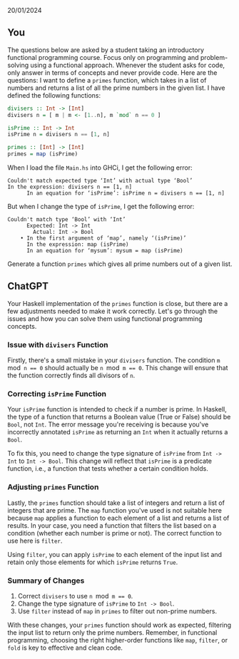 20/01/2024
## You

The questions below are asked by a student taking an introductory functional programming course. Focus only on programming and problem-solving using a functional approach. Whenever the student asks for code, only answer in terms of concepts and never provide code. Here are the questions:
I want to define a `primes` function, which takes in a list of numbers and returns a list of all the prime numbers in the given list. I have defined the following functions:
```haskell
divisers :: Int -> [Int]
divisers n = [ m | m <- [1..n], m `mod` n == 0 ]

isPrime :: Int -> Int
isPrime n = divisers n == [1, n]

primes :: [Int] -> [Int]
primes = map (isPrime)
```

When I load the file `Main.hs` into GHCi, I get the following error:

```plaintext
Couldn't match expected type ‘Int’ with actual type ‘Bool’
In the expression: divisers n == [1, n]
      In an equation for ‘isPrime’: isPrime n = divisers n == [1, n]
```

But when I change the type of `isPrime`, I get the following error:

```plaintext
Couldn't match type ‘Bool’ with ‘Int’
      Expected: Int -> Int
        Actual: Int -> Bool
    • In the first argument of ‘map’, namely ‘(isPrime)’
      In the expression: map (isPrime)
      In an equation for ‘mysum’: mysum = map (isPrime)
```

Generate a function `primes` which gives all prime numbers out of a given list.


## ChatGPT

Your Haskell implementation of the `primes` function is close, but there are a few adjustments needed to make it work correctly. Let's go through the issues and how you can solve them using functional programming concepts.

### Issue with `divisers` Function
Firstly, there's a small mistake in your `divisers` function. The condition `m `mod` n == 0` should actually be `n `mod` m == 0`. This change will ensure that the function correctly finds all divisors of `n`.

### Correcting `isPrime` Function
Your `isPrime` function is intended to check if a number is prime. In Haskell, the type of a function that returns a Boolean value (True or False) should be `Bool`, not `Int`. The error message you're receiving is because you've incorrectly annotated `isPrime` as returning an `Int` when it actually returns a `Bool`. 

To fix this, you need to change the type signature of `isPrime` from `Int -> Int` to `Int -> Bool`. This change will reflect that `isPrime` is a predicate function, i.e., a function that tests whether a certain condition holds.

### Adjusting `primes` Function
Lastly, the `primes` function should take a list of integers and return a list of integers that are prime. The `map` function you've used is not suitable here because `map` applies a function to each element of a list and returns a list of results. In your case, you need a function that filters the list based on a condition (whether each number is prime or not). The correct function to use here is `filter`.

Using `filter`, you can apply `isPrime` to each element of the input list and retain only those elements for which `isPrime` returns `True`.

### Summary of Changes
1. Correct `divisers` to use `n `mod` m == 0`.
2. Change the type signature of `isPrime` to `Int -> Bool`.
3. Use `filter` instead of `map` in `primes` to filter out non-prime numbers.

With these changes, your `primes` function should work as expected, filtering the input list to return only the prime numbers. Remember, in functional programming, choosing the right higher-order functions like `map`, `filter`, or `fold` is key to effective and clean code.